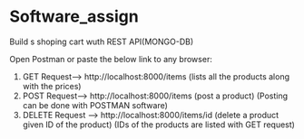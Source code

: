 # Software_assign
Build s shoping cart wuth REST API(MONGO-DB)

Open Postman or paste the below link to any browser:
1) GET Request--> http://localhost:8000/items  (lists all the products along with the prices)
2) POST Request--> http://localhost:8000/items (post a product) (Posting can be done with POSTMAN software) 
3) DELETE Request --> http://localhost:8000/items/id (delete a product given ID of the product) (IDs of the products are listed with GET request)
